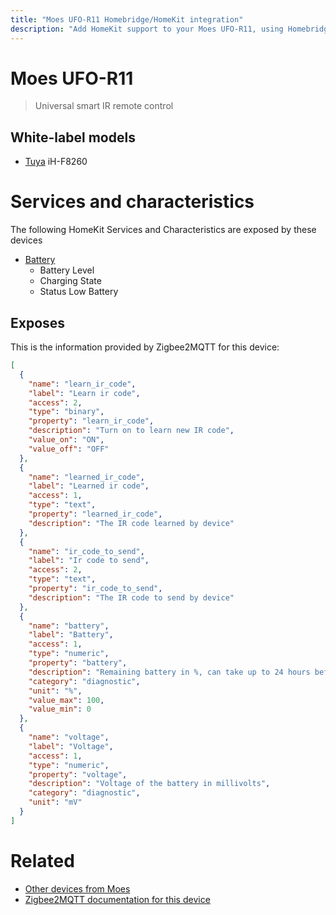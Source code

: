 ```yaml
---
title: "Moes UFO-R11 Homebridge/HomeKit integration"
description: "Add HomeKit support to your Moes UFO-R11, using Homebridge, Zigbee2MQTT and homebridge-z2m."
---
```

<!---
This file has been GENERATED using src/docgen/docgen.ts
DO NOT EDIT THIS FILE MANUALLY!
-->
# Moes UFO-R11
> Universal smart IR remote control


## White-label models
* [Tuya](../index.md#tuya) iH-F8260

# Services and characteristics
The following HomeKit Services and Characteristics are exposed by
these devices

* [Battery](../../battery.md)
  * Battery Level
  * Charging State
  * Status Low Battery



## Exposes

This is the information provided by Zigbee2MQTT for this device:

```json
[
  {
    "name": "learn_ir_code",
    "label": "Learn ir code",
    "access": 2,
    "type": "binary",
    "property": "learn_ir_code",
    "description": "Turn on to learn new IR code",
    "value_on": "ON",
    "value_off": "OFF"
  },
  {
    "name": "learned_ir_code",
    "label": "Learned ir code",
    "access": 1,
    "type": "text",
    "property": "learned_ir_code",
    "description": "The IR code learned by device"
  },
  {
    "name": "ir_code_to_send",
    "label": "Ir code to send",
    "access": 2,
    "type": "text",
    "property": "ir_code_to_send",
    "description": "The IR code to send by device"
  },
  {
    "name": "battery",
    "label": "Battery",
    "access": 1,
    "type": "numeric",
    "property": "battery",
    "description": "Remaining battery in %, can take up to 24 hours before reported",
    "category": "diagnostic",
    "unit": "%",
    "value_max": 100,
    "value_min": 0
  },
  {
    "name": "voltage",
    "label": "Voltage",
    "access": 1,
    "type": "numeric",
    "property": "voltage",
    "description": "Voltage of the battery in millivolts",
    "category": "diagnostic",
    "unit": "mV"
  }
]
```

# Related
* [Other devices from Moes](../index.md#moes)
* [Zigbee2MQTT documentation for this device](https://www.zigbee2mqtt.io/devices/UFO-R11.html)